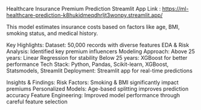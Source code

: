 Healthcare Insurance Premium Prediction
Streamlit App Link : https://ml-healthcare-prediction-k8hukidmeqdhrljt3wonpy.streamlit.app/

This model estimates insurance costs based on factors like age, BMI, smoking status, and medical history.

Key Highlights:
Dataset: 50,000 records with diverse features
EDA & Risk Analysis: Identified key premium influencers
Modeling Approach:
Above 25 years: Linear Regression for stability
Below 25 years: XGBoost for better performance
Tech Stack: Python, Pandas, Scikit-learn, XGBoost, Statsmodels, Streamlit
Deployment: Streamlit app for real-time predictions

Insights & Findings:
Risk Factors: Smoking & BMI significantly impact premiums
Personalized Models: Age-based splitting improves prediction accuracy
Feature Engineering: Improved model performance through careful feature selection
